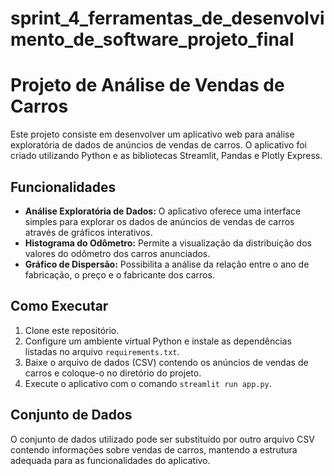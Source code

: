 # sprint_4_ferramentas_de_desenvolvimento_de_software_projeto_final
# Projeto de Análise de Vendas de Carros

Este projeto consiste em desenvolver um aplicativo web para análise exploratória de dados de anúncios de vendas de carros. O aplicativo foi criado utilizando Python e as bibliotecas Streamlit, Pandas e Plotly Express.

## Funcionalidades

- **Análise Exploratória de Dados:** O aplicativo oferece uma interface simples para explorar os dados de anúncios de vendas de carros através de gráficos interativos.
- **Histograma do Odômetro:** Permite a visualização da distribuição dos valores do odômetro dos carros anunciados.
- **Gráfico de Dispersão:** Possibilita a análise da relação entre o ano de fabricação, o preço e o fabricante dos carros.

## Como Executar

1. Clone este repositório.
2. Configure um ambiente virtual Python e instale as dependências listadas no arquivo `requirements.txt`.
3. Baixe o arquivo de dados (CSV) contendo os anúncios de vendas de carros e coloque-o no diretório do projeto.
4. Execute o aplicativo com o comando `streamlit run app.py`.

## Conjunto de Dados

O conjunto de dados utilizado pode ser substituído por outro arquivo CSV contendo informações sobre vendas de carros, mantendo a estrutura adequada para as funcionalidades do aplicativo.